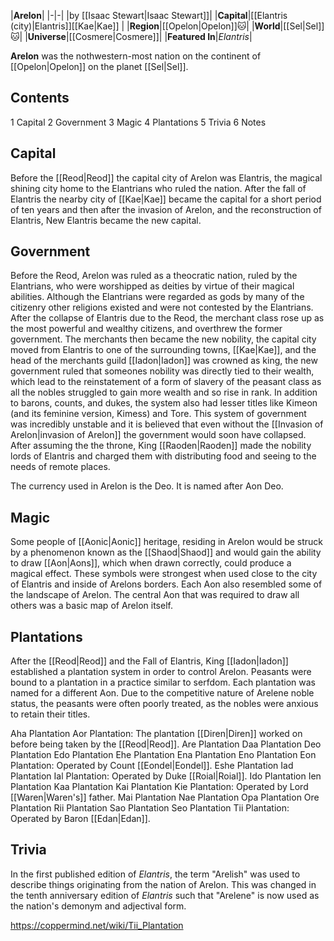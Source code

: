 |**Arelon**|
|-|-|
|by [[Isaac Stewart\|Isaac Stewart]]|
|**Capital**|[[Elantris (city)\|Elantris]][[Kae\|Kae]] |
|**Region**|[[Opelon\|Opelon]]🐱︎|
|**World**|[[Sel\|Sel]]🐱︎|
|**Universe**|[[Cosmere\|Cosmere]]|
|**Featured In**|*Elantris*|

**Arelon** was the nothwestern-most nation on the continent of [[Opelon\|Opelon]] on the planet [[Sel\|Sel]].

## Contents

1 Capital
2 Government
3 Magic
4 Plantations
5 Trivia
6 Notes


## Capital
Before the [[Reod\|Reod]] the capital city of Arelon was Elantris, the magical shining city home to the Elantrians who ruled the nation. After the fall of Elantris the nearby city of [[Kae\|Kae]] became the capital for a short period of ten years and then after the invasion of Arelon, and the reconstruction of Elantris, New Elantris became the new capital.

## Government
Before the Reod, Arelon was ruled as a theocratic nation, ruled by the Elantrians, who were worshipped as deities by virtue of their magical abilities. Although the Elantrians were regarded as gods by many of the citizenry other religions existed and were not contested by the Elantrians.
After the collapse of Elantris due to the Reod, the merchant class rose up as the most powerful and wealthy citizens, and overthrew the former government. The merchants then became the new nobility, the capital city moved from Elantris to one of the surrounding towns, [[Kae\|Kae]], and the head of the merchants guild [[Iadon\|Iadon]] was crowned as king, the new government ruled that someones nobility was directly tied to their wealth, which lead to the reinstatement of a form of slavery of the peasant class as all the nobles struggled to gain more wealth and so rise in rank. In addition to barons, counts, and dukes, the system also had lesser titles like Kimeon (and its feminine version, Kimess) and Tore. This system of government was incredibly unstable and it is believed that even without the [[Invasion of Arelon\|invasion of Arelon]] the government would soon have collapsed.
After assuming the the throne, King [[Raoden\|Raoden]] made the nobility lords of Elantris and charged them with distributing food and seeing to the needs of remote places.

The currency used in Arelon is the Deo. It is named after Aon Deo.

## Magic
Some people of [[Aonic\|Aonic]] heritage, residing in Arelon would be struck by a phenomenon known as the [[Shaod\|Shaod]] and would gain the ability to draw [[Aon\|Aons]], which when drawn correctly, could produce a magical effect. These symbols were strongest when used close to the city of Elantris and inside of Arelons borders. Each Aon also resembled some of the landscape of Arelon. The central Aon that was required to draw all others was a basic map of Arelon itself.

## Plantations
After the [[Reod\|Reod]] and the Fall of Elantris, King [[Iadon\|Iadon]] established a plantation system in order to control Arelon. Peasants were bound to a plantation in a practice similar to serfdom. Each plantation was named for a different Aon. Due to the competitive nature of Arelene noble status, the peasants were often poorly treated, as the nobles were anxious to retain their titles.


Aha Plantation
Aor Plantation: The plantation [[Diren\|Diren]] worked on before being taken by the [[Reod\|Reod]].
Are Plantation
Daa Plantation
Deo Plantation
Edo Plantation
Ehe Plantation
Ena Plantation
Eno Plantation
Eon Plantation: Operated by Count [[Eondel\|Eondel]].
Eshe Plantation
Iad Plantation
Ial Plantation: Operated by Duke [[Roial\|Roial]].
Ido Plantation
Ien Plantation
Kaa Plantation
Kai Plantation
Kie Plantation: Operated by Lord [[Waren\|Waren's]] father.
Mai Plantation
Nae Plantation
Opa Plantation
Ore Plantation
Rii Plantation
Sao Plantation
Seo Plantation
Tii Plantation: Operated by Baron [[Edan\|Edan]].

## Trivia
In the first published edition of *Elantris*, the term "Arelish" was used to describe things originating from the nation of Arelon. This was changed in the tenth anniversary edition of *Elantris* such that "Arelene" is now used as the nation's demonym and adjectival form.


https://coppermind.net/wiki/Tii_Plantation
